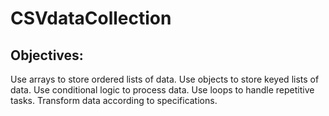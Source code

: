 # CSVdataCollection
## Objectives:
Use arrays to store ordered lists of data.
Use objects to store keyed lists of data.
Use conditional logic to process data.
Use loops to handle repetitive tasks.
Transform data according to specifications.
